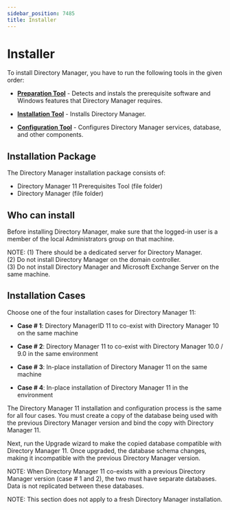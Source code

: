 ```yaml
---
sidebar_position: 7485
title: Installer
---
```


# Installer

To install Directory Manager, you have to run the following tools in the given order:

* **[Preparation Tool](PreparationTool "Preparation Tool")** - Detects and instals the prerequisite software and Windows features that Directory Manager requires.

* **[Installation Tool](Install "Installation Tool")** - Installs Directory Manager.

* **[Configuration Tool](../Configure/Configure "Configuration Tool")** - Configures Directory Manager services, database, and other components.

## Installation Package

The Directory Manager installation package consists of:

* Directory Manager 11 Prerequisites Tool (file folder)
* Directory Manager  (file folder)

## Who can install

Before installing Directory Manager, make sure that the logged-in user is a member of the local Administrators group on that machine.

NOTE: (1) There should be a dedicated server for Directory Manager.  
(2) Do not install Directory Manager on the domain controller.  
(3) Do not install Directory Manager and Microsoft Exchange Server on the same machine.

## Installation Cases

Choose one of the four installation cases for Directory Manager 11:

* **Case # 1**: Directory ManagerID 11 to co-exist with Directory Manager 10 on the same machine

* **Case # 2**: Directory Manager 11 to co-exist with Directory Manager 10.0 / 9.0 in the same environment
* **Case # 3**: In-place installation of Directory Manager 11 on the same machine
* **Case # 4**: In-place installation of Directory Manager 11 in the environment

The Directory Manager 11 installation and configuration process is the same for all four cases. You must create a copy of the database being used with the previous Directory Manager version and bind the copy with Directory Manager 11.

Next, run the Upgrade wizard to make the copied database compatible with Directory Manager 11. Once upgraded, the database schema changes, making it incompatible with the previous Directory Manager version.

NOTE: When Directory Manager 11 co-exists with a previous Directory Manager version (case # 1 and 2), the two must have separate databases. Data is not replicated between these databases.

NOTE: This section does not apply to a fresh Directory Manager installation.
